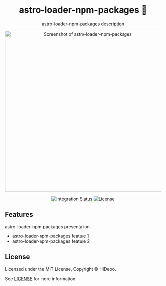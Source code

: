 <div align="center">
  <h1>astro-loader-npm-packages 🚧</h1>
  <p>astro-loader-npm-packages description</p>
  <p>
    <a href="https://dummyimage.com/520x350/121212/cdc8be.png&text=screenshot" title="Screenshot of astro-loader-npm-packages">
      <img alt="Screenshot of astro-loader-npm-packages" src="https://dummyimage.com/520x350/121212/cdc8be.png&text=screenshot" width="520" />
    </a>
  </p>
</div>

<div align="center">
  <a href="https://github.com/HiDeoo/astro-loader-npm-packages/actions/workflows/integration.yml">
    <img alt="Integration Status" src="https://github.com/HiDeoo/astro-loader-npm-packages/actions/workflows/integration.yml/badge.svg" />
  </a>
  <a href="https://github.com/HiDeoo/astro-loader-npm-packages/blob/main/LICENSE">
    <img alt="License" src="https://badgen.net/github/license/HiDeoo/astro-loader-npm-packages" />
  </a>
  <br />
</div>

## Features

astro-loader-npm-packages presentation.

- astro-loader-npm-packages feature 1
- astro-loader-npm-packages feature 2

## License

Licensed under the MIT License, Copyright © HiDeoo.

See [LICENSE](https://github.com/HiDeoo/astro-loader-npm-packages/blob/main/LICENSE) for more information.
